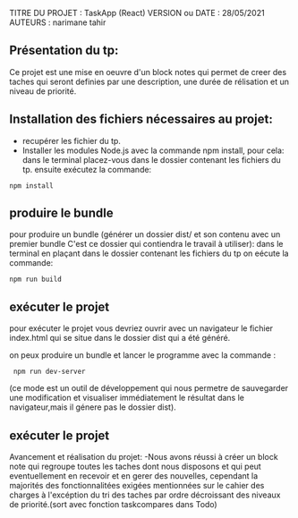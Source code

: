 TITRE DU PROJET : TaskApp (React)
VERSION ou DATE : 28/05/2021
AUTEURS : narimane tahir

 ## Présentation du tp: ## 
Ce projet est une mise en oeuvre d'un block notes qui permet de creer des taches 
qui seront definies par une description, une durée de rélisation et un niveau de priorité.

## Installation des fichiers nécessaires au projet: ##
* recupérer les fichier du tp.
* Installer les modules Node.js avec la commande npm install, pour cela:
dans le terminal placez-vous dans le dossier contenant les fichiers du tp.
ensuite  exécutez la commande:
```
npm install
```
## produire le bundle ##
pour produire un bundle (générer un dossier dist/ et son contenu avec un premier bundle C'est ce dossier qui contiendra le travail à utiliser):
dans le terminal en plaçant dans le dossier contenant les fichiers du tp on eécute la commande:
```
npm run build
```

## exécuter le projet ##
pour exécuter le projet vous devriez ouvrir avec un navigateur le fichier index.html  qui se situe dans le dossier dist qui a été généré.

on peux produire un bundle et lancer le programme avec la commande :
```
 npm run dev-server
```
(ce mode est un outil de développement qui nous permetre de sauvegarder une modification et visualiser immédiatement le résultat dans le navigateur,mais il génere pas le dossier dist). 

## exécuter le projet ##

 Avancement et réalisation du projet:
-Nous avons réussi à créer un block note qui regroupe toutes les taches dont 
nous disposons et qui peut eventuellement en recevoir et en gerer des nouvelles,
cependant la majorités des fonctionnalitées exigées mentionnées sur le cahier des charges
à l'excéption du tri des taches par ordre décroissant des niveaux de priorité.(sort avec fonction taskcompares dans Todo)